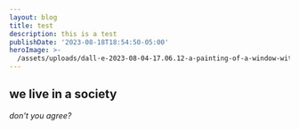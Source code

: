 ```yaml
---
layout: blog
title: test
description: this is a test
publishDate: '2023-08-18T18:54:50-05:00'
heroImage: >-
  /assets/uploads/dall·e-2023-08-04-17.06.12-a-painting-of-a-window-with-side-curtains-that-shows-a-mountain-in-the-horizon.-between-the-window-and-the-mountain-are-several-houses-and-buildings-t.png
---
```

## we live in a society
_don't you agree?_
